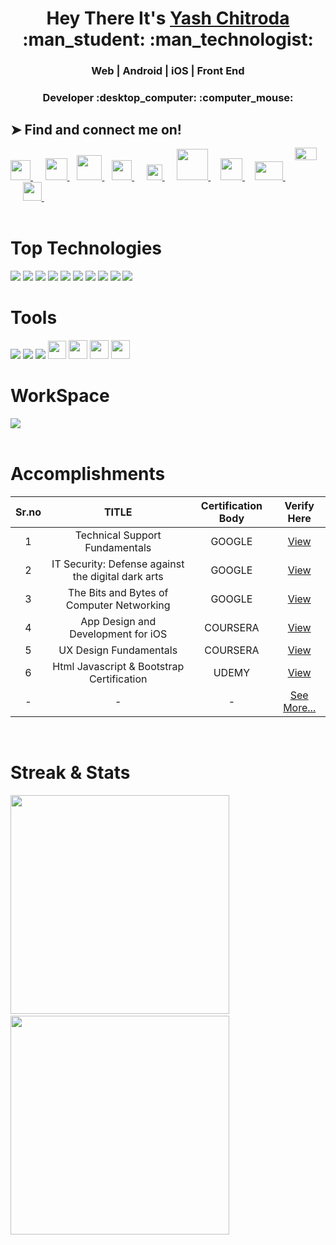 

<h1 align="center">Hey There It's <a href="https://github.com/yashchitroda">Yash Chitroda</a> :man_student: :man_technologist:</h1>
<h3 align="center">Web | Android | iOS | Front End</h3>
<h3 align="center">Developer :desktop_computer: :computer_mouse:</h3>

<!--
## ➤ Impact
<p align="left"> <img width="230px" src="https://komarev.com/ghpvc/?username=yashchitroda&label=Profile%20views&color=0000A3&style=box" /> </p><br>
-->

## ➤ Find and connect me on!
<div align="left">
<a href="https://www.linkedin.com/in/yash-chitroda-82b8a0210/">
  <img  width="32px" src="https://cdn4.iconfinder.com/data/icons/social-messaging-ui-color-shapes-2-free/128/social-linkedin-circle-512.png" />
</a> &nbsp;&nbsp;&nbsp;&nbsp;
  
<a href="https://github.com/yashchitroda">
  <img width="35px" src="https://cdn3.iconfinder.com/data/icons/popular-services-brands/512/github-512.png" />
</a>&nbsp;&nbsp;
    <a href="https://gitlab.com/yashchitroda">
  <img width="40px" src="https://about.gitlab.com/images/press/logo/png/gitlab-icon-rgb.png" />
</a>&nbsp;&nbsp;

<a href="https://stackoverflow.com/users/13858444/yash-chitroda">
  <img   width="32px" src="https://upload.wikimedia.org/wikipedia/commons/thumb/e/ef/Stack_Overflow_icon.svg/768px-Stack_Overflow_icon.svg.png" />
</a>&nbsp;&nbsp;&nbsp;&nbsp;

<a href="https://apple.stackexchange.com/users/432398/yash-chitroda">
  <img   width="25px" src="https://icon-library.com/images/command-512.png" />
</a>&nbsp;&nbsp;&nbsp;&nbsp;

<a href="https://ux.stackexchange.com/users/151550/yash-chitroda">
  <img   width="50px" src="https://i.stack.imgur.com/y56qf.png" />
</a>&nbsp;&nbsp;&nbsp;

<a href="https://discussions.apple.com/profile/Yashchitroda">
  <img  width="35px" src="https://i.imgur.com/2BMRxAG.png" />
</a> &nbsp;&nbsp;&nbsp;

<a href="https://www.hackerrank.com/yashchitroda">
  <img   width="45px" height="30" src="https://res.cloudinary.com/practicaldev/image/fetch/s--qp9lxuMs--/c_imagga_scale,f_auto,fl_progressive,h_900,q_auto,w_1600/https://dev-to-uploads.s3.amazonaws.com/uploads/articles/rk4gt0qay4owv4j1cypo.png" />
</a>&nbsp;&nbsp;&nbsp;

<a href="https://developers.google.com/profile/u/111371663905138614049">
  <img style="position: relative; top: -32px;" width="35px" height="20" src="https://i.imgur.com/SGSkD0B.png" />
</a>&nbsp;&nbsp;&nbsp;&nbsp;
  

  

<a href="https://twitter.com/yashhchitroda">
  <img  width="30px" src="https://raw.githubusercontent.com/anuraghazra/anuraghazra/master/assets/twitter.svg" />
</a>&nbsp;&nbsp;&nbsp;&nbsp;
  
</div>


<br/>

<h1>Top Technologies</h1>
<div align="left">
<a href="https://www.java.com/en/download/help/whatis_java.html"><img src="https://img.shields.io/badge/Java-ED8B00?style=for-the-badge&logo=java&logoColor=white"></img></a>
<a href="https://www.programiz.com/c-programming/c-keywords-identifier"><img src="https://img.shields.io/badge/C-00599C?style=for-the-badge&logo=c&logoColor=white"></img></a>
<a href="https://www.programiz.com/cpp-programming"><img src="https://img.shields.io/badge/C%2B%2B-00599C?style=for-the-badge&logo=c%2B%2B&logoColor=white"></img></a>
<a href="https://developer.apple.com/swift/"><img src="https://img.shields.io/badge/Swift-FA7343?style=for-the-badge&logo=swift&logoColor=white"></img></a>
<a href="https://www.python.org"><img src="https://img.shields.io/badge/Python-FFD43B?style=for-the-badge&logo=python&logoColor=darkgreen"></img></a>
<a href="https://www.javascript.com"><img src="https://img.shields.io/badge/JavaScript-F7DF1E?style=for-the-badge&logo=javascript&logoColor=black"></img></a>
<a href="https://jquery.com"><img src="https://img.shields.io/badge/jQuery-0769AD?style=for-the-badge&logo=jquery&logoColor=white"></img></a>
<a href="https://www.w3schools.com/html/"><img src="https://img.shields.io/badge/HTML5-E34F26?style=for-the-badge&logo=html5&logoColor=white"></img></a>
<a href="https://www.w3schools.com/css/"><img src="https://img.shields.io/badge/CSS3-1572B6?style=for-the-badge&logo=css3&logoColor=white"></img></a>
<a href="https://getbootstrap.com"><img src="https://img.shields.io/badge/Bootstrap-563D7C?style=for-the-badge&logo=bootstrap&logoColor=white"></img></a>
</div>

<h1>Tools</h1>
<div align="left">
<a href="https://www.sublimetext.com/download"><img src="https://img.shields.io/badge/sublime_text-%23575757.svg?&style=for-the-badge&logo=sublime-text&logoColor=important"></img></a>
<a href="https://code.visualstudio.com/download"><img src="https://img.shields.io/badge/Visual_Studio_Code-0078D4?style=for-the-badge&logo=visual%20studio%20code&logoColor=white"></img></a>
<a href="https://www.apple.com/safari/"><img src="https://img.shields.io/badge/Safari-FF1B2D?style=for-the-badge&logo=Safari&logoColor=white"></img></a>
<a href="https://developer.apple.com/xcode/"><img src="https://img.shields.io/badge/Xcode-007ACC?style=flat-square&logo=Xcode&logoColor=white" height="29"></img></a>
<a href="https://developer.android.com/studio?gclid=Cj0KCQjwl_SHBhCQARIsAFIFRVU1Wcx1PNPxz3Gz827pBL7eeeUWcRD95hWlvS2nEiQcbEfC4ddeT4MaAooPEALw_wcB&gclsrc=aw.ds"><img src="https://img.shields.io/badge/Android_Studio-3DDC84?style=for-the-badge&logo=android-studio&logoColor=white" height="30"></img></a>
<a href="https://dev.mysql.com/downloads/installer/"><img src="https://img.shields.io/badge/MySQL-00000F?style=for-the-badge&logo=mysql&logoColor=white" height="30"></img></a>
<a href="https://unity3d.com/get-unity/download"><img src="https://img.shields.io/badge/Unity-100000?style=for-the-badge&logo=unity&logoColor=white" height="30"></img></a>

</div>

<h1>WorkSpace</h1>
<div align="left">
<a href="https://www.apple.com/macbook-air/"><img src="https://img.shields.io/badge/Apple-MacBook_Air-999999?style=for-the-badge&logo=apple&logoColor=white"></img></a>
</div>
<br/>
<h1>Accomplishments</h1>

|        Sr.no  |         TITLE | Certification Body | Verify Here          |
| :-------------: | :-------------: | :-------------: | :-------------: | 
|   1  | Technical Support Fundamentals |    GOOGLE |  <a href="https://www.coursera.org/account/accomplishments/verify/25GSNC63G5SB">View</a>  |
|   2  | IT Security: Defense against the digital dark arts  | GOOGLE |  <a href="https://www.coursera.org/account/accomplishments/verify/JR4ERK6JP4CU">View</a>  |
|   3  | The Bits and Bytes of Computer Networking  | GOOGLE | <a href="https://www.coursera.org/account/accomplishments/verify/E359L2B9X2RP">View</a>  |
|   4  | App Design and Development for iOS |  COURSERA   | <a href="https://www.coursera.org/account/accomplishments/verify/YDCLZ2A9J9ER">View</a>  |
|   5  | UX Design Fundamentals | COURSERA   | <a href="https://www.coursera.org/account/accomplishments/verify/EXZA234QJVTG">View</a>  |
|   6  | Html Javascript & Bootstrap Certification  | UDEMY  | <a href="https://www.udemy.com/certificate/UC-6830cec0-219f-4b69-bcc0-9fad9cb3ecb8/">View</a>  |
|  -   |  - | -  | <a href="https://github.com/yashchitroda/Accomplishments">See More...</a>  |


<br/>


<h1>Streak & Stats</h1>
<div>
<img src="http://github-readme-streak-stats.herokuapp.com?user=yashchitroda&theme=blue-green&hide_border=true" width="350"> &nbsp; &nbsp; &nbsp; &nbsp; &nbsp;
<img src="https://github-readme-stats.vercel.app/api?username=yashchitroda&count_private=true&show_icons=true&theme=blue-green&hide_border=true" width="350">
</div>
 
